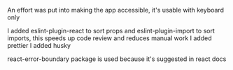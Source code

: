 An effort was put into making the app accessible, it's usable with keyboard only

I added eslint-plugin-react to sort props and eslint-plugin-import to sort imports, this speeds up code review and reduces manual work
I added prettier
I added husky

react-error-boundary package is used because it's suggested in react docs
